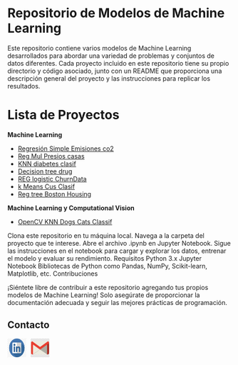 # Repositorio de Modelos de Machine Learning

Este repositorio contiene varios modelos de Machine Learning desarrollados para abordar una variedad de problemas y conjuntos de datos diferentes. Cada proyecto incluido en este repositorio tiene su propio directorio y código asociado, junto con un README que proporciona una descripción general del proyecto y las instrucciones para replicar los resultados.

# **Lista de Proyectos**

 **Machine Learning**

 - [Regresión Simple Emisiones co2 ](https://github.com/williamCastro32/Modelos_ML/tree/main/Regre_simple_Emisiones_co2)
 - [Reg Mul Presios casas](https://github.com/williamCastro32/Modelos_ML/tree/main/Presios_casas_Reg_Mul)
 - [KNN diabetes clasif](https://github.com/williamCastro32/Modelos_ML/tree/main/KNN_diabetes_clasif)
 - [Decision tree drug](https://github.com/williamCastro32/Modelos_ML/tree/main/decision_tree_drug)
 - [REG logistic ChurnData](https://github.com/williamCastro32/Modelos_ML/tree/main/REG_logistica_ChurnData)
 - [k Means Cus Clasif](https://github.com/williamCastro32/Modelos_ML/tree/main/K-means_Cus)
 - [Reg tree Boston Housing](https://github.com/williamCastro32/Modelos_ML/tree/main/Reg_tree_Boston_Housing)

  **Machine Learning y Computational Vision**
   
  - [OpenCV KNN Dogs Cats Classif](https://github.com/williamCastro32/Modelos_ML/tree/main/OpenCV_knn_Dogs_Cats_Classif)

Clona este repositorio en tu máquina local.
Navega a la carpeta del proyecto que te interese.
Abre el archivo .ipynb en Jupyter Notebook.
Sigue las instrucciones en el notebook para cargar y explorar los datos, entrenar el modelo y evaluar su rendimiento.
Requisitos
Python 3.x
Jupyter Notebook
Bibliotecas de Python como Pandas, NumPy, Scikit-learn, Matplotlib, etc.
Contribuciones

¡Siéntete libre de contribuir a este repositorio agregando tus propios modelos de Machine Learning! Solo asegúrate de proporcionar la documentación adecuada y seguir las mejores prácticas de programación.

## Contacto

<div style="display: flex; align-items: center;">
  <a href="https://www.linkedin.com/public-profile/settings?trk=d_flagship3_profile_self_view_public_profile.com/" style="margin-right: 10px;">
    <img src="./imagenes/in_logo.png" alt="LinkedIn" width="42" height="42">
  </a>
  <a href="mailto:willcr32@gmail.com" style="margin-right: 10px;">
    <img src="./imagenes/gmail_logo.png" alt="Gmail" width="42" height="42">
  </a>
</div>